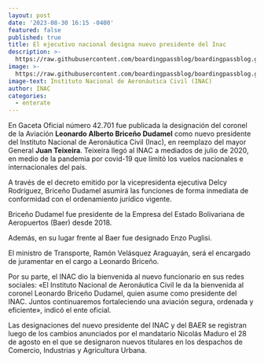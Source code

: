 ```yaml
---
layout: post
date: '2023-08-30 16:15 -0400'
featured: false
published: true
title: El ejecutivo nacional designa nuevo presidente del Inac
description: >-
  https://raw.githubusercontent.com/boardingpassblog/boardingpassblog.github.io/main/assets/images/INAC.jpg
image: >-
  https://raw.githubusercontent.com/boardingpassblog/boardingpassblog.github.io/main/assets/images/INAC.jpg
image-text: Instituto Nacional de Aeronáutica Civil (INAC)
author: INAC
categories:
  - enterate
---
```

En Gaceta Oficial número 42.701 fue publicada la designación del coronel de la Aviación **Leonardo Alberto Briceño Dudamel** como nuevo presidente del Instituto Nacional de Aeronáutica Civil (Inac), en reemplazo del mayor General **Juan Teixeira**. Teixeira llegó al INAC a mediados de julio de 2020, en medio de la pandemia por covid-19 que limitó los vuelos nacionales e internacionales del país.

A través de el decreto emitido por la vicepresidenta ejecutiva Delcy Rodríguez, Briceño Dudamel asumirá las funciones de forma inmediata de conformidad con el ordenamiento jurídico vigente.

Briceño Dudamel fue presidente de la Empresa del Estado Bolivariana de Aeropuertos (Baer) desde 2018.

Además, en su lugar frente al Baer fue designado Enzo Puglisi.

El ministro de Transporte, Ramón Velásquez Araguayán, será el encargado de juramentar en el cargo a Leonardo Briceño.

Por su parte, el INAC dio la bienvenida al nuevo funcionario en sus redes sociales: «El Instituto Nacional de Aeronáutica Civil le da la bienvenida al coronel Leonardo Briceño Dudamel, quien asume como presidente del INAC. Juntos continuaremos fortaleciendo una aviación segura, ordenada y eficiente», indicó el ente oficial.

Las designaciones del nuevo presidente del INAC y del BAER se registran luego de los cambios anunciados por el mandatario Nicolás Maduro el 28 de agosto en el que se designaron nuevos titulares en los despachos de Comercio, Industrias y Agricultura Urbana.
